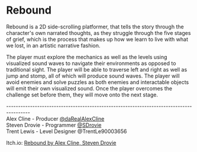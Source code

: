 # Rebound
Rebound is a 2D side-scrolling platformer, that tells the story through the character's own narrated thoughts, as they struggle through the five stages of grief, which is the process that makes up how we learn to live with what we lost, in an artistic narrative fashion.

The player must explore the mechanics as well as the levels using visualized sound waves to navigate their environments as opposed to traditional sight. The player will be able to traverse left and right as well as jump and stomp, all of which will produce sound waves. The player will avoid enemies and solve puzzles as both enemies and interactable objects will emit their own visualized sound. Once the player overcomes the challenge set before them, they will move onto the next stage.

<p>----------------------------------------------------------------------------------------<br>Alex Cline - Producer <a href="https://twitter.com/daRealAlexCline" class="DashboardProfileCard-screennameLink u-linkComplex u-linkClean js-nav" rel="noopener"><span class="username u-dir" dir="ltr">@<span class="u-linkComplex-target">daRealAlexCline</span></span></a><br>Steven Drovie - Programmer&nbsp;<a href="https://twitter.com/SDrovie" class="ProfileHeaderCard-screennameLink u-linkComplex js-nav"><span class="username u-dir" dir="ltr">@<span class="u-linkComplex-target">SDrovie</span></span></a><br>Trent Lewis - Level Designer @TrentLe90003656</p>

Itch.io: <a href="https://clinealex10.itch.io/rebound">Rebound by Alex Cline, Steven Drovie</a>
